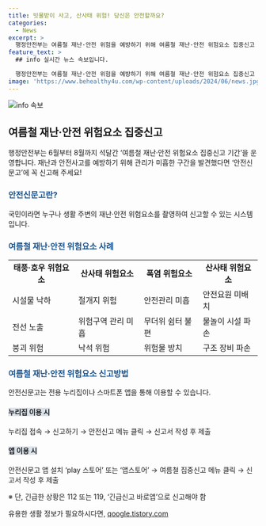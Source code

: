 ```yaml
---
title: 빗물받이 사고, 산사태 위험! 당신은 안전할까요?
categories:
  - News
excerpt: >
  행정안전부는 여름철 재난·안전 위험을 예방하기 위해 여름철 재난·안전 위험요소 집중신고 기간을 운영합니다. 국민은 안전신문고를 통해 주변의 위험요소를 신고할 수 있으며, 태풍, 호우, 산사태, 폭염 등의 위험을 포함합니다. 누리집이나 스마트폰 앱을 통해 신고할 수 있으며, 긴급한 상황은 112, 119, 긴급신고 바로앱으로 신고해야 한다고 합니다.
feature_text: >
  ## info 실시간 뉴스 속보입니다.

  행정안전부는 여름철 재난·안전 위험을 예방하기 위해 여름철 재난·안전 위험요소 집중신고 기간을 운영합니다. 국민은 안전신문고를 통해 주변의 위험요소를 신고할 수 있으며, 태풍, 호우, 산사태, 폭염 등의 위험을 포함합니다. 누리집이나 스마트폰 앱을 통해 신고할 수 있으며, 긴급한 상황은 112, 119, 긴급신고 바로앱으로 신고해야 한다고 합니다.
image: 'https://www.behealthy4u.com/wp-content/uploads/2024/06/news.jpg'
---
```


<p><img src="https://www.behealthy4u.com/wp-content/uploads/2024/06/news.jpg" alt="info 속보" /></p>

<h2 data-ke-size="size26">여름철 재난·안전 위험요소 집중신고</h2>

<p data-ke-size="size16">행정안전부는 6월부터 8월까지 석달간 ‘여름철 재난·안전 위험요소 집중신고 기간’을 운영합니다. 재난과 안전사고를 예방하기 위해 관리가 미흡한 구간을 발견했다면 ‘안전신문고’에 꼭 신고해 주세요!</p>

<h3><b><span style="color: #1a5490;">안전신문고란?</span></b></h3>

<p data-ke-size="size16">국민이라면 누구나 생활 주변의 재난·안전 위험요소를 촬영하여 신고할 수 있는 시스템입니다.</p>

<h3><b><span style="color: #1a5490;">여름철 재난·안전 위험요소 사례</span></b></h3>

<table>
  <tr>
    <td style="text-align: center; height: 17px;"><b>태풍·호우 위험요소</b></td>
    <td style="text-align: center; height: 17px;"><b>산사태 위험요소</b></td>
    <td style="text-align: center; height: 17px;"><b>폭염 위험요소</b></td>
    <td style="text-align: center; height: 17px;"><b>산사태 위험요소</b></td>
  </tr>
  <tr>
    <td>시설물 낙하</td>
    <td>절개지 위험</td>
    <td>안전관리 미흡</td>
    <td>안전요원 미배치</td>
  </tr>
  <tr>
    <td>전선 노출</td>
    <td>위험구역 관리 미흡</td>
    <td>무더위 쉼터 불편</td>
    <td>물놀이 시설 파손</td>
  </tr>
  <tr>
    <td>붕괴 위험</td>
    <td>낙석 위험</td>
    <td>위험물 방치</td>
    <td>구조 장비 파손</td>
  </tr>
</table>

<h3><b><span style="color: #1a5490;">여름철 재난·안전 위험요소 신고방법</span></b></h3>

<p data-ke-size="size16">안전신문고는 전용 누리집이나 스마트폰 앱을 통해 이용할 수 있습니다.</p>

<h4><b><span style="background-color: #21538527;">누리집 이용 시</span></b></h4>

<p data-ke-size="size16">누리집 접속 → 신고하기 → 안전신고 메뉴 클릭 → 신고서 작성 후 제출</p>

<h4><b><span style="background-color: #21538527;">앱 이용 시</span></b></h4>

<p data-ke-size="size16">안전신문고 앱 설치 ‘play 스토어’ 또는 ‘앱스토어’ → 여름철 집중신고 메뉴 클릭 → 신고서 작성 후 제출</p>

<p data-ke-size="size16">※ 단, 긴급한 상황은 112 또는 119, ‘긴급신고 바로앱’으로 신고해야 함</p>
유용한 생활 정보가 필요하시다면, <a href="https://qoogle.tistory.com" rel="dofollow">qoogle.tistory.com</a>


